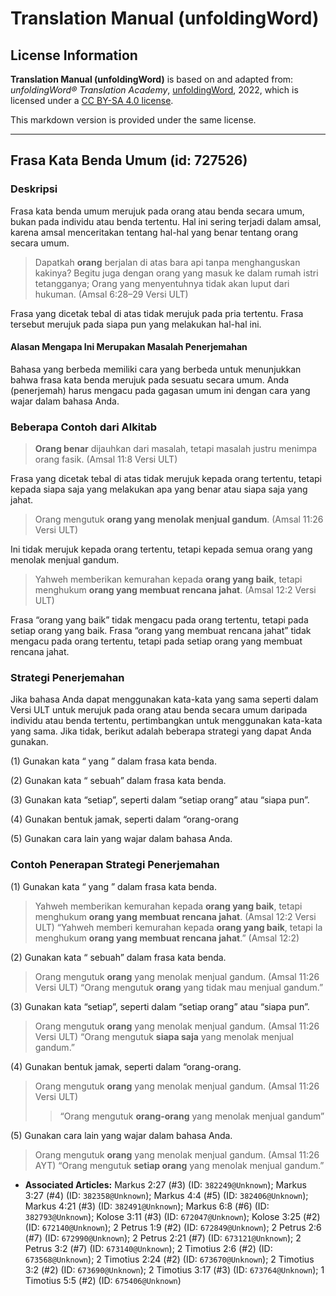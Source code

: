 # Translation Manual (unfoldingWord)

## License Information

**Translation Manual (unfoldingWord)** is based on and adapted from: _unfoldingWord® Translation Academy_, [unfoldingWord](https://unfoldingword.org/utw), 2022, which is licensed under a [CC BY-SA 4.0 license](https://creativecommons.org/licenses/by-sa/4.0/legalcode.en).

This markdown version is provided under the same license.



--------------------------------

## Frasa Kata Benda Umum (id: 727526)

### Deskripsi

Frasa kata benda umum merujuk pada orang atau benda secara umum, bukan pada individu atau benda tertentu. Hal ini sering terjadi dalam amsal, karena amsal menceritakan tentang hal\-hal yang benar tentang orang secara umum.

> Dapatkah **orang** berjalan di atas bara api tanpa menghanguskan kakinya? Begitu juga dengan orang yang masuk ke dalam rumah istri tetangganya; Orang yang menyentuhnya tidak akan luput dari hukuman. (Amsal 6:28–29 Versi ULT)

Frasa yang dicetak tebal di atas tidak merujuk pada pria tertentu. Frasa tersebut merujuk pada siapa pun yang melakukan hal\-hal ini.

#### Alasan Mengapa Ini Merupakan Masalah Penerjemahan

Bahasa yang berbeda memiliki cara yang berbeda untuk menunjukkan bahwa frasa kata benda merujuk pada sesuatu secara umum. Anda (penerjemah) harus mengacu pada gagasan umum ini dengan cara yang wajar dalam bahasa Anda.

### Beberapa Contoh dari Alkitab

> **Orang benar** dijauhkan dari masalah, tetapi masalah justru menimpa orang fasik. (Amsal 11:8 Versi ULT)

Frasa yang dicetak tebal di atas tidak merujuk kepada orang tertentu, tetapi kepada siapa saja yang melakukan apa yang benar atau siapa saja yang jahat.

> Orang mengutuk **orang yang menolak menjual gandum**. (Amsal 11:26 Versi ULT)

Ini tidak merujuk kepada orang tertentu, tetapi kepada semua orang yang menolak menjual gandum.

> Yahweh memberikan kemurahan kepada **orang yang baik**, tetapi menghukum **orang yang membuat rencana jahat**. (Amsal 12:2 Versi ULT)

Frasa “orang yang baik” tidak mengacu pada orang tertentu, tetapi pada setiap orang yang baik. Frasa “orang yang membuat rencana jahat” tidak mengacu pada orang tertentu, tetapi pada setiap orang yang membuat rencana jahat.

### Strategi Penerjemahan

Jika bahasa Anda dapat menggunakan kata\-kata yang sama seperti dalam Versi ULT untuk merujuk pada orang atau benda secara umum daripada individu atau benda tertentu, pertimbangkan untuk menggunakan kata\-kata yang sama. Jika tidak, berikut adalah beberapa strategi yang dapat Anda gunakan.

(1\) Gunakan kata “ yang ” dalam frasa kata benda.

(2\) Gunakan kata “ sebuah” dalam frasa kata benda.

(3\) Gunakan kata “setiap”, seperti dalam “setiap orang” atau “siapa pun”.

(4\) Gunakan bentuk jamak, seperti dalam “orang\-orang

(5\) Gunakan cara lain yang wajar dalam bahasa Anda.

### Contoh Penerapan Strategi Penerjemahan

(1\) Gunakan kata “ yang ” dalam frasa kata benda.

> Yahweh memberikan kemurahan kepada **orang yang baik**, tetapi menghukum **orang yang membuat rencana jahat**. (Amsal 12:2 Versi ULT) “Yahweh memberi kemurahan kepada **orang yang baik**, tetapi Ia menghukum **orang yang membuat rencana jahat**.” (Amsal 12:2\)

(2\) Gunakan kata “ sebuah” dalam frasa kata benda.

> Orang mengutuk **orang** yang menolak menjual gandum. (Amsal 11:26 Versi ULT) “Orang mengutuk **orang** yang tidak mau menjual gandum.”

(3\) Gunakan kata “setiap”, seperti dalam “setiap orang” atau “siapa pun”.

> Orang mengutuk **orang** yang menolak menjual gandum. (Amsal 11:26 Versi ULT) “Orang mengutuk **siapa saja** yang menolak menjual gandum.”

(4\) Gunakan bentuk jamak, seperti dalam “orang\-orang.

> Orang mengutuk **orang** yang menolak menjual gandum. (Amsal 11:26 Versi ULT)
> 
> 
> > “Orang mengutuk **orang\-orang** yang menolak menjual gandum”

(5\) Gunakan cara lain yang wajar dalam bahasa Anda.

> Orang mengutuk **orang** yang menolak menjual gandum. (Amsal 11:26 AYT) “Orang mengutuk **setiap orang** yang menolak menjual gandum.”

* **Associated Articles:** Markus 2:27 (#3) (ID: `382249@Unknown`); Markus 3:27 (#4) (ID: `382358@Unknown`); Markus 4:4 (#5) (ID: `382406@Unknown`); Markus 4:21 (#3) (ID: `382491@Unknown`); Markus 6:8 (#6) (ID: `382793@Unknown`); Kolose 3:11 (#3) (ID: `672047@Unknown`); Kolose 3:25 (#2) (ID: `672140@Unknown`); 2 Petrus 1:9 (#2) (ID: `672849@Unknown`); 2 Petrus 2:6 (#7) (ID: `672990@Unknown`); 2 Petrus 2:21 (#7) (ID: `673121@Unknown`); 2 Petrus 3:2 (#7) (ID: `673140@Unknown`); 2 Timotius 2:6 (#2) (ID: `673568@Unknown`); 2 Timotius 2:24 (#2) (ID: `673670@Unknown`); 2 Timotius 3:2 (#2) (ID: `673690@Unknown`); 2 Timotius 3:17 (#3) (ID: `673764@Unknown`); 1 Timotius 5:5 (#2) (ID: `675406@Unknown`)

